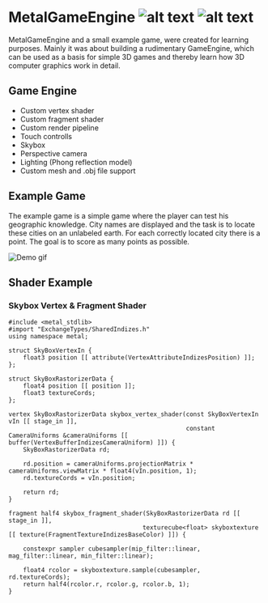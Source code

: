# MetalGameEngine ![alt text](https://img.shields.io/badge/language-Swift-orange "language: Swift") ![alt text](https://img.shields.io/badge/framework-Metal-blue "framework: Metal")

MetalGameEngine and a small example game, were created for learning purposes. Mainly it was about building a rudimentary GameEngine, which can be used as a basis for simple 3D games and thereby learn how 3D computer graphics work in detail. 

## Game Engine

- Custom vertex shader 
- Custom fragment shader 
- Custom render pipeline
- Touch controlls 
- Skybox 
- Perspective camera
- Lighting (Phong reflection model)
- Custom mesh and .obj file support 

## Example Game

The example game is a simple game where the player can test his geographic knowledge. City names are displayed and the task is to locate these cities on an unlabeled earth. For each correctly located city there is a point. The goal is to score as many points as possible.

![Demo gif](demo.gif)

## Shader Example 
### Skybox Vertex & Fragment Shader

```Metal
#include <metal_stdlib>
#import "ExchangeTypes/SharedIndizes.h"
using namespace metal;

struct SkyBoxVertexIn {
    float3 position [[ attribute(VertexAttributeIndizesPosition) ]];
};

struct SkyBoxRastorizerData {
    float4 position [[ position ]];
    float3 textureCords;
};

vertex SkyBoxRastorizerData skybox_vertex_shader(const SkyBoxVertexIn vIn [[ stage_in ]],
                                                 constant CameraUniforms &cameraUniforms [[ buffer(VertexBufferIndizesCameraUniform) ]]) {
    SkyBoxRastorizerData rd;
    
    rd.position = cameraUniforms.projectionMatrix * cameraUniforms.viewMatrix * float4(vIn.position, 1);
    rd.textureCords = vIn.position;
    
    return rd;
}

fragment half4 skybox_fragment_shader(SkyBoxRastorizerData rd [[ stage_in ]],
                                     texturecube<float> skyboxtexture [[ texture(FragmentTextureIndizesBaseColor) ]]) {
    
    constexpr sampler cubesampler(mip_filter::linear, mag_filter::linear, min_filter::linear);
    
    float4 rcolor = skyboxtexture.sample(cubesampler, rd.textureCords);
    return half4(rcolor.r, rcolor.g, rcolor.b, 1);
}
```
